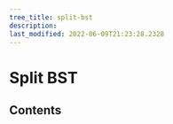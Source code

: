 ```yaml
---
tree_title: split-bst
description: 
last_modified: 2022-06-09T21:23:28.2328
---
```


# Split BST

## Contents

